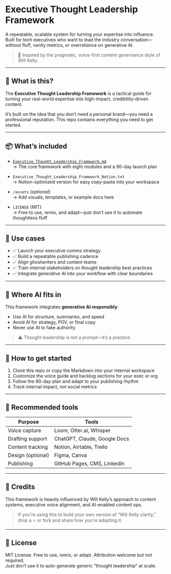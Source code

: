 # Executive Thought Leadership Framework

A repeatable, scalable system for turning your expertise into influence.  
Built for tech executives who want to lead the industry conversation—without fluff, vanity metrics, or overreliance on generative AI.

> 🧠 Inspired by the pragmatic, voice-first content governance style of Will Kelly.

---

## 🧭 What is this?

The **Executive Thought Leadership Framework** is a tactical guide for turning your real-world expertise into high-impact, credibility-driven content.

It’s built on the idea that you don’t need a personal brand—you need a professional reputation. This repo contains everything you need to get started.

---

## 📦 What’s included

- [`Executive_Thought_Leadership_Framework.md`](./Executive_Thought_Leadership_Framework.md)  
  → The core framework with eight modules and a 90-day launch plan

- `Executive_Thought_Leadership_Framework_Notion.txt`  
  → Notion-optimized version for easy copy-paste into your workspace

- `/assets` *(optional)*  
  → Add visuals, templates, or example docs here

- `LICENSE` (MIT)  
  → Free to use, remix, and adapt—just don’t use it to automate thoughtless fluff

---

## 🔧 Use cases

- ✅ Launch your executive comms strategy  
- ✅ Build a repeatable publishing cadence  
- ✅ Align ghostwriters and content teams  
- ✅ Train internal stakeholders on thought leadership best practices  
- ✅ Integrate generative AI into your workflow with clear boundaries

---

## 🤖 Where AI fits in

This framework integrates **generative AI responsibly**:

- Use AI for structure, summaries, and speed
- Avoid AI for strategy, POV, or final copy
- Never use AI to fake authority

> ⚠️ Thought leadership is not a prompt—it’s a practice.

---

## 🚀 How to get started

1. Clone this repo or copy the Markdown into your internal workspace
2. Customize the voice guide and backlog sections for your exec or org
3. Follow the 90-day plan and adapt to your publishing rhythm
4. Track internal impact, not social metrics

---

## 🧰 Recommended tools

| Purpose              | Tools                                      |
|----------------------|--------------------------------------------|
| Voice capture        | Loom, Otter.ai, Whisper                    |
| Drafting support     | ChatGPT, Claude, Google Docs               |
| Content tracking     | Notion, Airtable, Trello                   |
| Design (optional)    | Figma, Canva                               |
| Publishing           | GitHub Pages, CMS, LinkedIn               |

---

## 🙌 Credits

This framework is heavily influenced by Will Kelly’s approach to content systems, executive voice alignment, and AI-enabled content ops.

> If you're using this to build your own version of “Will Kelly clarity,” drop a ⭐️ or fork and share how you’re adapting it.

---

## 🪪 License

MIT License. Free to use, remix, or adapt. Attribution welcome but not required.  
Just don’t use it to auto-generate generic "thought leadership" at scale.

